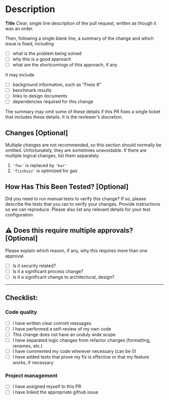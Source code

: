 # Description

**Title** Clear, single line description of the pull request, written as though it was an order.

Then, following a single blank line, a summary of the change and which issue is fixed, including

- [ ] what is the problem being solved
- [ ] why this is a good approach
- [ ] what are the shortcomings of this approach, if any

It may include

- [ ] background information, such as "Fixes #"
- [ ] benchmark results
- [ ] links to design documents
- [ ] dependencies required for this change

The summary may omit some of these details if this PR fixes a single ticket that includes these details. It is the reviewer's discretion.

## Changes [Optional]

Multiple changes are not recommended, so this section should normally be omitted. Unfortunately, they are sometimes unavoidable. If there are multiple logical changes, list them separately.

1. `'foo'` is replaced by `'bar'`
2. `'fizzbuzz'` is optimized for gas

## How Has This Been Tested? [Optional]

Did you need to run manual tests to verify this change? If so, please describe the tests that you ran to verify your changes. Provide instructions so we can reproduce. Please also list any relevant details for your test configuration

## :warning: Does this require multiple approvals? [Optional]

Please explain which reason, if any, why this requires more than one approval.

- [ ] Is it security related?
- [ ] Is it a significant process change?
- [ ] Is it a significant change to architectural, design?

---

## Checklist:

### Code quality

- [ ] I have written clear commit messages
- [ ] I have performed a self-review of my own code
- [ ] This change does not have an unduly wide scope
- [ ] I have separated logic changes from refactor changes (formatting, renames, etc.)
- [ ] I have commented my code wherever necessary (can be 0)
- [ ] I have added tests that prove my fix is effective or that my feature works, if necessary

### Project management

- [ ] I have assigned myself to this PR
- [ ] I have linked the appropriate github issue